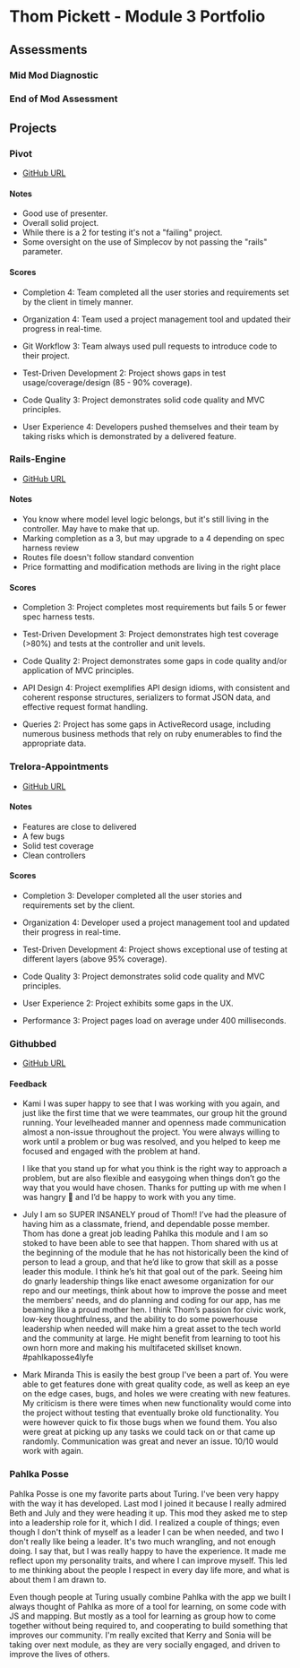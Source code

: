 # Thom Pickett - Module 3 Portfolio

## Assessments

### Mid Mod Diagnostic


### End of Mod Assessment


## Projects

### Pivot

* [GitHub URL](https://github.com/notmarkmiranda/pivot)

#### Notes

* Good use of presenter.
* Overall solid project.
* While there is a 2 for testing it's not a "failing" project.
* Some oversight on the use of Simplecov by not passing the "rails" parameter.

#### Scores

* Completion
  4: Team completed all the user stories and requirements set by the client in timely manner.

* Organization
  4: Team used a project management tool and updated their progress in real-time.

* Git Workflow
  3: Team always used pull requests to introduce code to their project.

* Test-Driven Development
  2: Project shows gaps in test usage/coverage/design (85 - 90% coverage).

* Code Quality
  3: Project demonstrates solid code quality and MVC principles.

* User Experience
  4: Developers pushed themselves and their team by taking risks which is demonstrated by a delivered feature.

### Rails-Engine

* [GitHub URL](https://github.com/thompickett/rails_engine)

#### Notes

* You know where model level logic belongs, but it's still living in the controller. May have to make that up.
* Marking completion as a 3, but may upgrade to a 4 depending on spec harness review
* Routes file doesn't follow standard convention
* Price formatting and modification methods are living in the right place

#### Scores

* Completion
  3: Project completes most requirements but fails 5 or fewer spec harness tests.

* Test-Driven Development
  3: Project demonstrates high test coverage (>80%) and tests at the controller and unit levels.

* Code Quality
  2: Project demonstrates some gaps in code quality and/or application of MVC principles.

* API Design
  4: Project exemplifies API design idioms, with consistent and coherent response structures, serializers to format JSON data, and effective request format handling.

* Queries
  2: Project has some gaps in ActiveRecord usage, including numerous business methods that rely on ruby enumerables to find the appropriate data.


### Trelora-Appointments

* [GitHub URL](https://github.com/chadellison/trelora_appointments)

#### Notes

* Features are close to delivered
* A few bugs
* Solid test coverage
* Clean controllers

#### Scores

* Completion
  3: Developer completed all the user stories and requirements set by the client.

* Organization
  4: Developer used a project management tool and updated their progress in real-time.

* Test-Driven Development
  4: Project shows exceptional use of testing at different layers (above 95% coverage).

* Code Quality
  3: Project demonstrates solid code quality and MVC principles.

* User Experience
  2: Project exhibits some gaps in the UX.

* Performance
  3: Project pages load on average under 400 milliseconds.

### Githubbed

* [GitHub URL](https://github.com/thompickett/githubbed)

#### Feedback

* Kami
  I was super happy to see that I was working with you again, and just like the first time that we were teammates, our group hit the ground running. Your levelheaded manner and openness made communication almost a non-issue throughout the project. You were always willing to work until a problem or bug was resolved, and you helped to keep me focused and engaged with the problem at hand.

  I like that you stand up for what you think is the right way to approach a problem, but are also flexible and easygoing when things don’t go the way that you would have chosen. Thanks for putting up with me when I was hangry :slightly_smiling_face: and I’d be happy to work with you any time.

* July
  I am so SUPER INSANELY proud of Thom!! I’ve had the pleasure of having him as a classmate, friend, and dependable posse member. Thom has done a great job leading Pahlka this module and I am so stoked to have been able to see that happen. Thom shared with us at the beginning of the module that he has not historically been the kind of person to lead a group, and that he’d like to grow that skill as a posse leader this module. I think he’s hit that goal out of the park. Seeing him do gnarly leadership things like enact awesome organization for our repo and our meetings, think about how to improve the posse and meet the members' needs, and do planning and coding for our app, has me beaming like a proud mother hen. I think Thom’s passion for civic work, low-key thoughtfulness, and the ability to do some powerhouse leadership when needed will make him a great asset to the tech world and the community at large. He might benefit from learning to toot his own horn more and making his multifaceted skillset known. #pahlkaposse4lyfe

* Mark Miranda
  This is easily the best group I've been a part of. You were able to get features done with great quality code, as well as keep an eye on the edge cases, bugs, and holes we were creating with new features. My criticism is there were times when new functionality would come into the project without testing that eventually broke old functionality. You were however quick to fix those bugs when we found them. You also were great at picking up any tasks we could tack on or that came up randomly. Communication was great and never an issue. 10/10 would work with again.

### Pahlka Posse

Pahlka Posse is one my favorite parts about Turing. I've been very happy with the way it has developed. Last mod I joined it because I really admired Beth and July and they were heading it up. This mod they asked me to step into a leadership role for it, which I did. I realized a couple of things; even though I don't think of myself as a leader I can be when needed, and two I don't really like being a leader. It's two much wrangling, and not enough doing. I say that, but I was really happy to have the experience. It made me reflect upon my personality traits, and where I can improve myself. This led to me thinking about the people I respect in every day life more, and what is about them I am drawn to.

Even though people at Turing usually combine Pahlka with the app we built I always thought of Pahlka as more of a tool for learning, on some code with JS and mapping. But mostly as a tool for learning as group how to come together without being required to, and cooperating to build something that improves our community. I'm really excited that Kerry and Sonia will be taking over next module, as they are very socially engaged, and driven to improve the lives of others.
